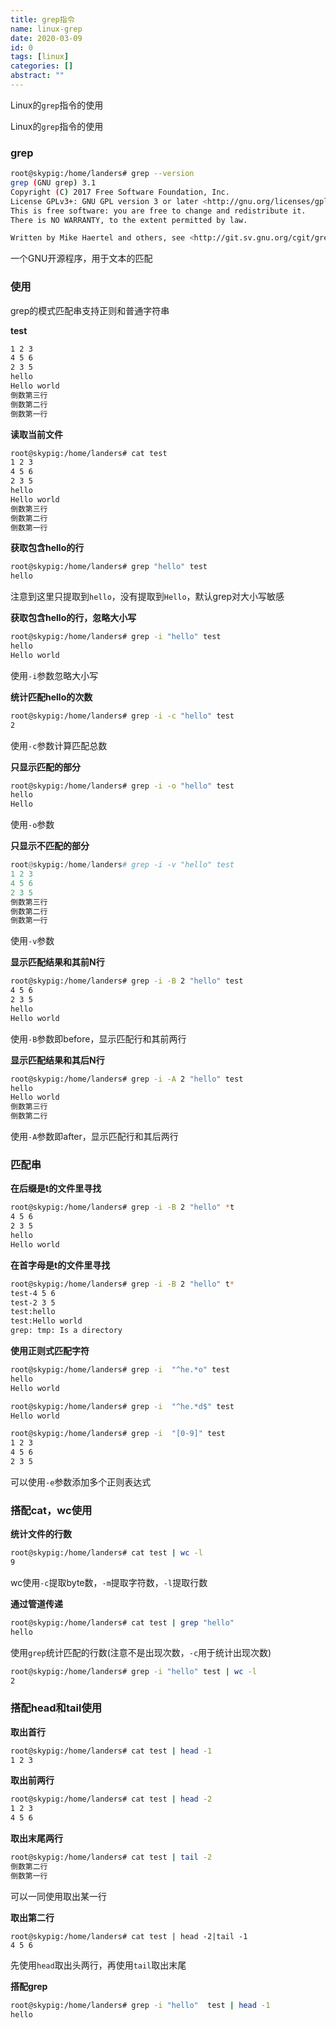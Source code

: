 ```yaml
---
title: grep指令
name: linux-grep
date: 2020-03-09
id: 0
tags: [linux]
categories: []
abstract: ""
---
```



Linux的`grep`指令的使用


<!--more-->


Linux的`grep`指令的使用

<!--more-->

### grep

```bash
root@skypig:/home/landers# grep --version
grep (GNU grep) 3.1
Copyright (C) 2017 Free Software Foundation, Inc.
License GPLv3+: GNU GPL version 3 or later <http://gnu.org/licenses/gpl.html>.
This is free software: you are free to change and redistribute it.
There is NO WARRANTY, to the extent permitted by law.

Written by Mike Haertel and others, see <http://git.sv.gnu.org/cgit/grep.git/tree/AUTHORS>.
```

一个GNU开源程序，用于文本的匹配

### 使用

grep的模式匹配串支持正则和普通字符串

**test**

```txt
1 2 3
4 5 6
2 3 5
hello
Hello world
倒数第三行
倒数第二行
倒数第一行
```

**读取当前文件**

```bash
root@skypig:/home/landers# cat test
1 2 3
4 5 6
2 3 5
hello
Hello world
倒数第三行
倒数第二行
倒数第一行
```

**获取包含hello的行**

```bash
root@skypig:/home/landers# grep "hello" test
hello
```

注意到这里只提取到`hello`，没有提取到`Hello`，默认grep对大小写敏感

**获取包含hello的行，忽略大小写**

```bash
root@skypig:/home/landers# grep -i "hello" test
hello
Hello world
```

使用`-i`参数忽略大小写

**统计匹配hello的次数**

```bash
root@skypig:/home/landers# grep -i -c "hello" test
2
```

使用`-c`参数计算匹配总数

**只显示匹配的部分**

```bash
root@skypig:/home/landers# grep -i -o "hello" test
hello
Hello
```

使用`-o`参数

**只显示不匹配的部分**

```python
root@skypig:/home/landers# grep -i -v "hello" test
1 2 3
4 5 6
2 3 5
倒数第三行
倒数第二行
倒数第一行
```

使用`-v`参数

**显示匹配结果和其前N行**

```bash
root@skypig:/home/landers# grep -i -B 2 "hello" test
4 5 6
2 3 5
hello
Hello world
```

使用`-B`参数即before，显示匹配行和其前两行

**显示匹配结果和其后N行**

```bash
root@skypig:/home/landers# grep -i -A 2 "hello" test
hello
Hello world
倒数第三行
倒数第二行
```

使用`-A`参数即after，显示匹配行和其后两行

### 匹配串

**在后缀是t的文件里寻找**

```bash
root@skypig:/home/landers# grep -i -B 2 "hello" *t
4 5 6
2 3 5
hello
Hello world
```

**在首字母是t的文件里寻找**

```bash
root@skypig:/home/landers# grep -i -B 2 "hello" t*
test-4 5 6
test-2 3 5
test:hello
test:Hello world
grep: tmp: Is a directory
```

**使用正则式匹配字符**

```bash
root@skypig:/home/landers# grep -i  "^he.*o" test
hello
Hello world

root@skypig:/home/landers# grep -i  "^he.*d$" test
Hello world

root@skypig:/home/landers# grep -i  "[0-9]" test
1 2 3
4 5 6
2 3 5
```

可以使用`-e`参数添加多个正则表达式

### 搭配cat，wc使用

**统计文件的行数**

```bash
root@skypig:/home/landers# cat test | wc -l
9
```

wc使用`-c`提取byte数，`-m`提取字符数，`-l`提取行数

**通过管道传递**

```bash
root@skypig:/home/landers# cat test | grep "hello"
hello
```

使用`grep`统计匹配的行数(注意不是出现次数，`-c`用于统计出现次数)

```bash
root@skypig:/home/landers# grep -i "hello" test | wc -l
2
```

### 搭配head和tail使用

**取出首行**

```bash
root@skypig:/home/landers# cat test | head -1
1 2 3
```

**取出前两行**

```bash
root@skypig:/home/landers# cat test | head -2
1 2 3
4 5 6
```

**取出末尾两行**

```bash
root@skypig:/home/landers# cat test | tail -2
倒数第二行
倒数第一行
```

可以一同使用取出某一行

**取出第二行**

```
root@skypig:/home/landers# cat test | head -2|tail -1
4 5 6
```

先使用`head`取出头两行，再使用`tail`取出末尾

**搭配grep**

```bash
root@skypig:/home/landers# grep -i "hello"  test | head -1
hello
```

